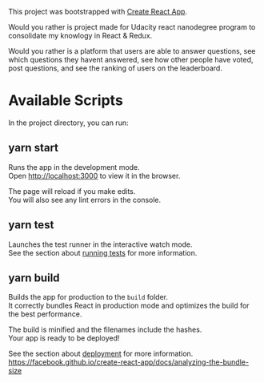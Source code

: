 This project was bootstrapped with [Create React App](https://github.com/facebook/create-react-app).

Would you rather is project made for Udacity react nanodegree program to consolidate my knowlogy in React & Redux.

Would you rather is a platform that users are able to answer questions, see which questions they havent answered, see how other people have voted, post questions, and see the ranking of users on the leaderboard.

# Available Scripts

In the project directory, you can run:

## yarn start

Runs the app in the development mode.<br />
Open [http://localhost:3000](http://localhost:3000) to view it in the browser.

The page will reload if you make edits.<br />
You will also see any lint errors in the console.

## yarn test

Launches the test runner in the interactive watch mode.<br />
See the section about [running tests](https://facebook.github.io/create-react-app/docs/running-tests) for more information.

## yarn build

Builds the app for production to the `build` folder.<br />
It correctly bundles React in production mode and optimizes the build for the best performance.

The build is minified and the filenames include the hashes.<br />
Your app is ready to be deployed!

See the section about [deployment](https://facebook.github.io/create-react-app/docs/deployment) for more information.
https://facebook.github.io/create-react-app/docs/analyzing-the-bundle-size
